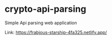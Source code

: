# crypto-api-parsing
 
Simple Api parsing web application 

Link: https://frabjous-starship-4fa325.netlify.app/
